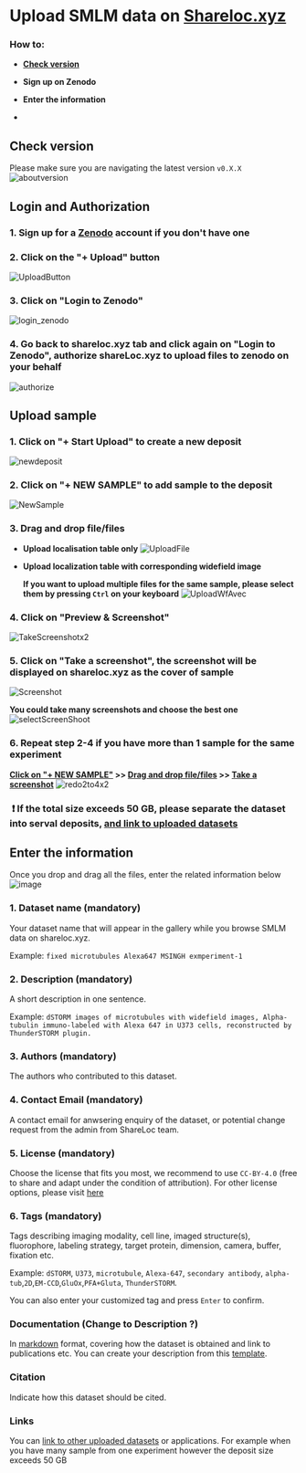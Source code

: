# Upload SMLM data on [Shareloc.xyz](https://shareloc.xyz)
### How to:
- [__Check version__](#Check-version)
- __Sign up on Zenodo__
        
- __Enter the information__
- 
## Check version
Please make sure you are navigating the latest version `v0.X.X`
![aboutversion](https://user-images.githubusercontent.com/56833522/125454777-925bc61e-ab72-4e8d-b6bb-34d66911fe68.gif)

## Login and Authorization
### 1. Sign up for a [Zenodo](https://sandbox.zenodo.org) account if you don't have one
### 2. Click on the "+ Upload" button
![UploadButton](https://user-images.githubusercontent.com/56833522/125454254-6e675ab8-06e3-410f-90ff-03424d086e4d.gif)

### 3. Click on "Login to Zenodo"
![login_zenodo](https://user-images.githubusercontent.com/56833522/125456157-48b225f4-1ec0-4516-bc0a-63a15800a56b.gif)

### 4. Go back to shareloc.xyz tab and click again on "Login to Zenodo", authorize shareLoc.xyz to upload files to zenodo on your behalf
![authorize](https://user-images.githubusercontent.com/56833522/125457536-e8fc428d-6879-4456-8686-9b1662f2afa1.gif)

## Upload sample
### 1. Click on "+ Start Upload" to create a new deposit
![newdeposit](https://user-images.githubusercontent.com/56833522/125461318-cd9d4012-1b57-49e2-97bf-c158072debcc.gif)

### 2. Click on "+ NEW SAMPLE" to add sample to the deposit
![NewSample](https://user-images.githubusercontent.com/56833522/125461773-7d629ac3-2a95-4809-b408-42d17669e302.gif)

### 3. Drag and drop file/files     
* __Upload localisation table only__
![UploadFile](https://user-images.githubusercontent.com/56833522/125463862-74e69b5f-11d1-4065-bd83-5671d7a9ab77.gif)
    
* __Upload localization table with corresponding widefield image__

    __If you want to upload multiple files for the same sample, please select them by pressing `Ctrl` on your keyboard__
    ![UploadWfAvec](https://user-images.githubusercontent.com/56833522/125464663-1380481f-7f88-4dd0-8db6-15960007eb07.gif)

### 4. Click on "Preview & Screenshot" 
![TakeScreenshotx2](https://user-images.githubusercontent.com/56833522/125471072-984aea9f-f423-4fc3-a63d-be85120166d0.gif)

### 5. Click on "Take a screenshot", the screenshot will be displayed on shareloc.xyz as the cover of sample
![Screenshot](https://user-images.githubusercontent.com/56833522/125472521-689366b9-b989-4fa2-a365-d1644e6b21fa.gif)

__You could take many screenshots and choose the best one__
![selectScreenShoot](https://user-images.githubusercontent.com/56833522/125481864-be819680-4510-405b-a510-fcf193a10016.gif)

### 6. Repeat step 2-4 if you have more than 1 sample for the same experiment
__[Click on "+ NEW SAMPLE"](#2-click-on--new-sample-to-add-sample-to-the-dataset) >> [Drag and drop file/files](#2-click-on--new-sample-to-add-sample-to-the-dataset) >> [Take a screenshot](#4-click-on-preview--screenshot)__
![redo2to4x2](https://user-images.githubusercontent.com/56833522/125484624-51039a23-64ba-410f-b61b-00d38538caaa.gif)

###  :exclamation: If the total size exceeds 50 GB, please separate the dataset into serval deposits, [and link to uploaded datasets](#)

## Enter the information
Once you drop and drag all the files, enter the related information below
![image](https://user-images.githubusercontent.com/56833522/125502838-5cee131f-6006-462d-83b2-ae200727608c.png)

### 1. Dataset name (mandatory)
Your dataset name that will appear in the gallery while you browse SMLM data on shareloc.xyz. 

Example: `fixed microtubules Alexa647 MSINGH exmperiment-1`

### 2. Description (mandatory)
A short description in one sentence. 

Example: `dSTORM images of microtubules with widefield images, Alpha-tubulin immuno-labeled with Alexa 647 in U373 cells, reconstructed by ThunderSTORM plugin.`

### 3. Authors (mandatory)
The authors who contributed to this dataset.

### 4. Contact Email (mandatory)
A contact email for anwsering enquiry of the dataset, or potential change request from the admin from ShareLoc team.

### 5. License (mandatory)
Choose the license that fits you most, we recommend to use `CC-BY-4.0` (free to share and adapt under the condition of attribution). 
For other license options, please visit [here](https://spdx.org/licenses)

### 6. Tags (mandatory)
Tags describing imaging modality, cell line, imaged structure(s), fluorophore, labeling strategy, target protein, dimension, camera, buffer, fixation etc. 

Example: `dSTORM`, `U373`, `microtubule`, `Alexa-647`, `secondary antibody`, `alpha-tub`,`2D`,`EM-CCD`,`GluOx`,`PFA+Gluta`, `ThunderSTORM`.

You can also enter your customized tag and press `Enter` to confirm.

### Documentation (Change to Description ?)
In [markdown](https://guides.github.com/features/mastering-markdown/) format, covering how the dataset is obtained and link to publications etc.
You can create your description from this [template](https://github.com/imodpasteur/ShareLoc.XYZ/blob/main/docs/Template-description.md#dstorm-images-of-microtubules-with-widefield-images).

### Citation 
Indicate how this dataset should be cited.

### Links 
You can [link to other uploaded datasets](#) or applications.
For example when you have many sample from one experiment however the deposit size exceeds 50 GB

